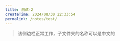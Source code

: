 ```yaml
---
title: 测试-2
createTime: 2024/08/30 22:33:54
permalink: /notes/test/
---
```


> 该侧边栏正常工作，子文件夹的名称可以是中文的